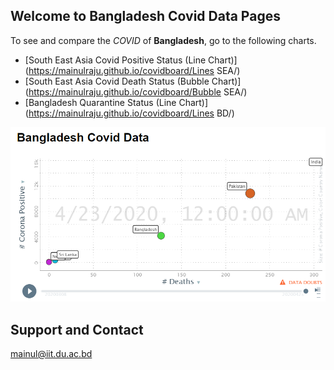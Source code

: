 ## Welcome to Bangladesh Covid Data Pages

To see and compare the _COVID_ of **Bangladesh**, go to the following charts.

- [South East Asia Covid Positive Status (Line Chart)](https://mainulraju.github.io/covidboard/Lines SEA/)
- [South East Asia Covid Death Status (Bubble Chart)](https://mainulraju.github.io/covidboard/Bubble SEA/)
- [Bangladesh Quarantine Status (Line Chart)](https://mainulraju.github.io/covidboard/Lines BD/)

![line](/img/FrontImage.PNG)

## Support and Contact
mainul@iit.du.ac.bd
